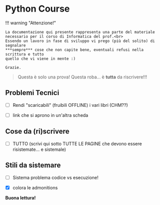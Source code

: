 # Python Course

!!! warning "Attenzione!"

    La documentazione qui presente rappresenta una parte del materiale
    necessario per il corso di Informatica del prof.<br>
    Essendo un lavoro in fase di sviluppo vi prego (più del solito) di segnalare 
    ***sempre*** cose che non capite bene, eventuali refusi nella scrittura e tutto 
    quello che vi viene in mente :)
    
    Grazie.

> Questa è solo una prova!
> Questa roba... è **tutta** da riscrivere!!!


## Problemi Tecnici

- [ ] Rendi "scaricabili" (fruibili OFFLINE) i vari libri (CHM??)
- [ ] link che si aprono in un'altra scheda


## Cose da (ri)scrivere

- [ ] TUTTO (scrivi qui sotto TUTTE LE PAGINE che devono essere risistemate... e sistemale)


## Stili da sistemare

- [ ] Sistema problema codice vs esecuzione!
- [x] colora le admonitions


**Buona lettura!**

